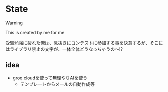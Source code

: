 # State

> [!WARNING]
> This is created by me for me

受験勉強に疲れた俺は、息抜きにコンテストに参加する事を決意するが、そこにはライブラリ禁止の文字が、一体全体どうなっちゃうの〜!?

## idea

- groq cloudを使って無理やりAIを使う
  - テンプレートからメールの自動作成等
